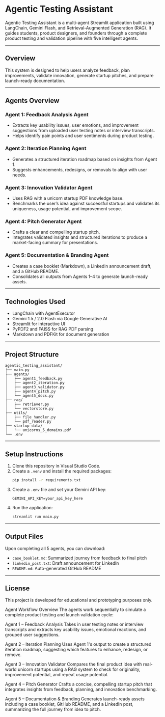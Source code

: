 
# Agentic Testing Assistant

Agentic Testing Assistant is a multi-agent Streamlit application built using LangChain, Gemini Flash, and Retrieval-Augmented Generation (RAG). It guides students, product designers, and founders through a complete product testing and validation pipeline with five intelligent agents.

---

## Overview

This system is designed to help users analyze feedback, plan improvements, validate innovation, generate startup pitches, and prepare launch-ready documentation.

---

## Agents Overview

### Agent 1: Feedback Analysis Agent
- Extracts key usability issues, user emotions, and improvement suggestions from uploaded user testing notes or interview transcripts.
- Helps identify pain points and user sentiments during product testing.

### Agent 2: Iteration Planning Agent
- Generates a structured iteration roadmap based on insights from Agent 1.
- Suggests enhancements, redesigns, or removals to align with user needs.

### Agent 3: Innovation Validator Agent
- Uses RAG with a unicorn startup PDF knowledge base.
- Benchmarks the user’s idea against successful startups and validates its uniqueness, usage potential, and improvement scope.

### Agent 4: Pitch Generator Agent
- Crafts a clear and compelling startup pitch.
- Integrates validated insights and structured iterations to produce a market-facing summary for presentations.

### Agent 5: Documentation & Branding Agent
- Creates a case booklet (Markdown), a LinkedIn announcement draft, and a GitHub README.
- Consolidates all outputs from Agents 1–4 to generate launch-ready assets.

---

## Technologies Used

- LangChain with AgentExecutor
- Gemini 1.5 / 2.0 Flash via Google Generative AI
- Streamlit for interactive UI
- PyPDF2 and FAISS for RAG PDF parsing
- Markdown and PDFKit for document generation

---

## Project Structure

```
agentic_testing_assistant/
├── main.py
├── agents/
│   ├── agent1_feedback.py
│   ├── agent2_iteration.py
│   ├── agent3_validator.py
│   ├── agent4_pitch.py
│   └── agent5_docs.py
├── rag/
│   ├── retriever.py
│   └── vectorstore.py
├── utils/
│   ├── file_handler.py
│   └── pdf_reader.py
├── startup data/
│   └── unicorns_5_domains.pdf
└── .env
```

---

## Setup Instructions

1. Clone this repository in Visual Studio Code.
2. Create a `.venv` and install the required packages:
   ```bash
   pip install -r requirements.txt
   ```
3. Create a `.env` file and set your Gemini API key:
   ```
   GEMINI_API_KEY=your_api_key_here
   ```
4. Run the application:
   ```bash
   streamlit run main.py
   ```

---

## Output Files

Upon completing all 5 agents, you can download:
- `case_booklet.md`: Summarized journey from feedback to final pitch
- `linkedin_post.txt`: Draft announcement for LinkedIn
- `README.md`: Auto-generated GitHub README

---

## License

This project is developed for educational and prototyping purposes only.


Agent Workflow Overview
The agents work sequentially to simulate a complete product testing and launch validation cycle:

Agent 1 – Feedback Analysis
Takes in user testing notes or interview transcripts and extracts key usability issues, emotional reactions, and grouped user suggestions.

Agent 2 – Iteration Planning
Uses Agent 1's output to create a structured iteration roadmap, suggesting which features to enhance, redesign, or remove.

Agent 3 – Innovation Validator
Compares the final product idea with real-world unicorn startups using a RAG system to check for originality, improvement potential, and repeat usage potential.

Agent 4 – Pitch Generator
Crafts a concise, compelling startup pitch that integrates insights from feedback, planning, and innovation benchmarking.

Agent 5 – Documentation & Branding
Generates launch-ready assets including a case booklet, GitHub README, and a LinkedIn post, summarizing the full journey from idea to pitch.
